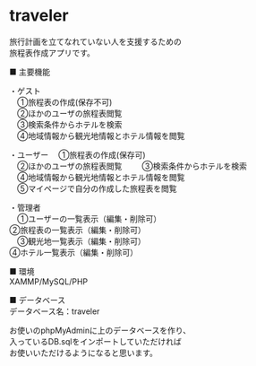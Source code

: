 # traveler

旅行計画を立てなれていない人を支援するための  
旅程表作成アプリです。
  
■ 主要機能  
  
  
・ゲスト  
　①旅程表の作成(保存不可)  
　②ほかのユーザの旅程表閲覧  
　③検索条件からホテルを検索  
　④地域情報から観光地情報とホテル情報を閲覧  

・ユーザー
　①旅程表の作成(保存可)  
　②ほかのユーザの旅程表閲覧  　
　③検索条件からホテルを検索  
　④地域情報から観光地情報とホテル情報を閲覧  
　⑤マイページで自分の作成した旅程表を閲覧  
  
・管理者  
　①ユーザーの一覧表示（編集・削除可）  
  ②旅程表の一覧表示（編集・削除可）  
　③観光地一覧表示（編集・削除可）  
  ④ホテル一覧表示（編集・削除可）  

■ 環境  
  XAMMP/MySQL/PHP  
  
■ データベース  
  データベース名：traveler  

 お使いのphpMyAdminに上のデータベースを作り、  
 入っているDB.sqlをインポートしていただければ  
 お使いいただけるようになると思います。